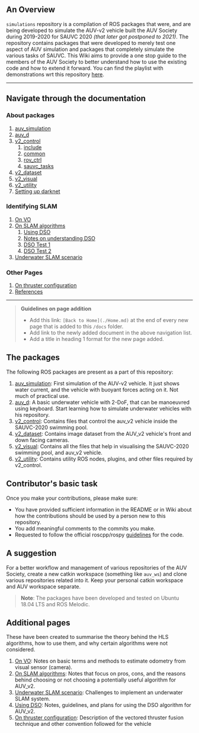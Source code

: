 ## An Overview
`simulations` repository is a compilation of ROS packages that were, and are being developed to simulate the AUV-v2 vehicle built the AUV Society during 2019-2020 for SAUVC 2020 _(that later got postponed to 2021)_. The repository contains packages that were developed to merely test one aspect of AUV simulation and packages that completely simulate the various tasks of SAUVC. This Wiki aims to provide a one stop guide to the members of the AUV Society to better understand how to use the existing code and how to extend it forward. You can find the playlist with demonstrations wrt this repository [here](https://youtube.com/playlist?list=PLhvbtt31sTvz2M71oOWf9Pjefrbu2GmDH).

---
## Navigate through the documentation
### About packages
1. [auv_simulation](./auv_simulation.md)
2. [auv_d](./auv_d.md)
3. [v2_control](./v2_control.md)
    1. [include](../v2_control/include/README.md)
    2. [common](../v2_control/src/common/README.md)
    3. [rov_ctrl](../v2_control/src/rov_ctrl/README.md)
    4. [sauvc_tasks](../v2_control/src/sauvc_tasks/README.md)
4. [v2_dataset](./v2_dataset.md)
5. [v2_visual](./v2_visual.md)
6. [v2_utility](./v2_utility.md)
7. [Setting up darknet](./Setting-up-darknet.md)

### Identifying SLAM
1. [On VO](./On-VO.md)
2. [On SLAM algorithms](./On-SLAM-algorithms.md)
    1. [Using DSO](./Using-DSO.md)
    1. [Notes on understanding DSO](./Notes-on-understanding-DSO.md)
    2. [DSO Test 1](./DSO-Test-1.md)
    3. [DSO Test 2](./DSO-Test-2.md)
4. [Underwater SLAM scenario](./Underwater-SLAM-Scenario.md)

### Other Pages
1. [On thruster configuration](./On-thruster-configuration.md)
2. [References](./References.md)

---

> **Guidelines on page addition**
> - Add this link: `[Back to Home](./Home.md)` at the end of every new page that is added to this `/docs` folder.
> - Add link to the newly added document in the above navigation list.
> - Add a title in heading 1 format for the new page added.

## The packages
The following ROS packages are present as a part of this repository:
1. [auv_simulation](./auv_simulation.md):
First simulation of the AUV-v2 vehicle. It just shows water current, and the vehicle with buoyant forces acting on it. Not much of practical use.
2. [auv_d](./auv_d.md):
A basic underwater vehicle with 2-DoF, that can be manoeuvred using keyboard. Start learning how to simulate underwater vehicles with his repository.
3. [v2_control](./v2_control.md):
Contains files that control the auv_v2 vehicle inside the SAUVC-2020 swimming pool.
4. [v2_dataset](./v2_dataset.md):
Contains image dataset from the AUV_v2 vehicle's front and down facing cameras.
5. [v2_visual](./v2_visual.md):
Contains all the files that help in visualising the SAUVC-2020 swimming pool, and auv_v2 vehicle.
6. [v2_utility](./v2_utility.md):
Contains utility ROS nodes, plugins, and other files required by v2_control.

## Contributor's basic task
Once you make your contributions, please make sure:
- You have provided sufficient information in the README or in Wiki about how the contributions should be used by a person new to this repository.
- You add meaningful comments to the commits you make.
- Requested to follow the official roscpp/rospy [guidelines](http://wiki.ros.org/CppStyleGuide) for the code.

## A suggestion
For a better workflow and management of various repositories of the AUV Society, create a new catkin workspace (something like `auv_ws`) and clone various repositories related into it. Keep your personal catkin workspace and AUV workspace separate.

> **Note**: The packages have been developed and tested on Ubuntu 18.04 LTS and ROS Melodic. 

## Additional pages
These have been created to summarise the theory behind the HLS algorithms, how to use them, and why certain algorithms were not considered.
1. [On VO](./On-VO.md): Notes on basic terms and methods to estimate odometry from visual sensor (camera). 
2. [On SLAM algorithms](./On-SLAM-algorithms.md): Notes that focus on pros, cons, and the reasons behind choosing or not choosing a potentially useful algorithm for AUV_v2.
3. [Underwater SLAM scenario](./Underwater-SLAM-Scenario.md): Challenges to implement an underwater SLAM system.
4. [Using DSO](./Using-DSO.md): Notes, guidelines, and plans for using the DSO algorithm for AUV_v2.
5. [On thruster configuration](./On-thruster-configuration.md): Description of the vectored thruster fusion technique and other convention followed for the vehicle